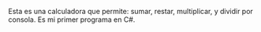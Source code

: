 Esta es una calculadora que permite: sumar, restar, multiplicar, y dividir por consola. Es mi primer programa en C#.
